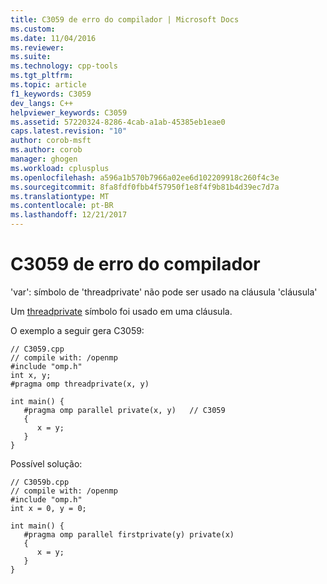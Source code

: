 ```yaml
---
title: C3059 de erro do compilador | Microsoft Docs
ms.custom: 
ms.date: 11/04/2016
ms.reviewer: 
ms.suite: 
ms.technology: cpp-tools
ms.tgt_pltfrm: 
ms.topic: article
f1_keywords: C3059
dev_langs: C++
helpviewer_keywords: C3059
ms.assetid: 57220324-8286-4cab-a1ab-45385eb1eae0
caps.latest.revision: "10"
author: corob-msft
ms.author: corob
manager: ghogen
ms.workload: cplusplus
ms.openlocfilehash: a596a1b570b7966a02ee6d102209918c260f4c3e
ms.sourcegitcommit: 8fa8fdf0fbb4f57950f1e8f4f9b81b4d39ec7d7a
ms.translationtype: MT
ms.contentlocale: pt-BR
ms.lasthandoff: 12/21/2017
---
```

# <a name="compiler-error-c3059"></a>C3059 de erro do compilador
'var': símbolo de 'threadprivate' não pode ser usado na cláusula 'cláusula'  
  
 Um [threadprivate](../../parallel/openmp/reference/threadprivate.md) símbolo foi usado em uma cláusula.  
  
 O exemplo a seguir gera C3059:  
  
```  
// C3059.cpp  
// compile with: /openmp  
#include "omp.h"  
int x, y;  
#pragma omp threadprivate(x, y)  
  
int main() {  
   #pragma omp parallel private(x, y)   // C3059  
   {  
      x = y;  
   }  
}  
```  
  
 Possível solução:  
  
```  
// C3059b.cpp  
// compile with: /openmp  
#include "omp.h"  
int x = 0, y = 0;  
  
int main() {  
   #pragma omp parallel firstprivate(y) private(x)  
   {  
      x = y;  
   }  
}  
```